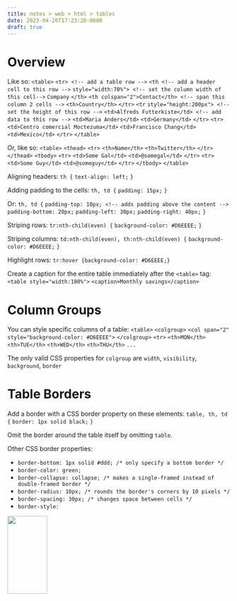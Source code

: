 ```yaml
---
title: notes > web > html > tables
date: 2023-04-26T17:23:20-0600
draft: true
---
```

# Overview
Like so:
`<table>`
`<tr> <!-- add a table row -->`
`<th <!-- add a header cell to this row -->`
`style="width:70%"> <!-- set the column width of this cell-->`
`Company`
`</th>`
`<th colspan="2">Contact</th> <!-- span this column 2 cells -->`
`<th>Country</th>`
`</tr>`
`<tr`
`style="height:200px"> <!-- set the height of this row -->`
`<td>Alfreds Futterkiste</td> <!-- add data to this row -->`
`<td>Maria Anders</td>`
`<td>Germany</td>`
`</tr>`
`<tr>`
`<td>Centro comercial Moctezuma</td>`
`<td>Francisco Chang</td>`
`<td>Mexico</td>`
`</tr>`
`</table>`

Or, like so:
`<table>`
`<thead>`
`<tr>`
`<th>Name</th>`
`<th>Twitter</th>`
`</tr>`
`</thead>`
`<tbody>`
`<tr>`
`<td>Some Gal</td>`
`<td>@somegal</td>`
`</tr>`
`<tr>`
`<td>Some Guy</td>`
`<td>@someguy</td>`
`</tr>`
`</tbody>`
`</table>`

Aligning headers:
`th {`
`text-align: left;`
`}`

Adding padding to the cells:
`th, td {`
`padding: 15px;`
`}`

Or:
`th, td {`
`padding-top: 10px; <!-- adds padding above the content -->`
`padding-bottom: 20px;`
`padding-left: 30px;`
`padding-right: 40px;`
`}`

Striping rows:
`tr:nth-child(even) {`
`background-color: #D6EEEE;`
`}`

Striping columns:
`td:nth-child(even), th:nth-child(even) {`
`background-color: #D6EEEE;`
`}`

Highlight rows:
`tr:hover {background-color: #D6EEEE;}`

Create a caption for the entire table immediately after the `<table>` tag:
`<table style="width:100%">`
`<caption>Monthly savings</caption>`

# Column Groups
You can style specific columns of a table:
`<table>`
`<colgroup>`
`<col span="2" style="background-color: #D6EEEE">`
`</colgroup>`
`<tr>`
`<th>MON</th>`
`<th>TUE</th>`
`<th>WED</th>`
`<th>THU</th>`
`...`

The only valid CSS properties for `colgroup` are `width`, `visibility`, `background`, `border`

# Table Borders
Add a border with a CSS border property on these elements:
`table, th, td {`
`border: 1px solid black;`
`}`

Omit the border around the table itself by omitting `table`.

Other CSS border properties:
- `border-bottom: 1px solid #ddd; /* only specify a bottom border */`
- `border-color: green;`
- `border-collapse: collapse; /* makes a single-framed instead of double-framed border */`
- `border-radius: 10px; /* rounds the border's corners by 10 pixels */`
- `border-spacing: 30px; /* changes space between cells */`
- `border-style:`
<img src="media/xHTML_Tables-image1.png" style="width:0.94167in;height:1.83333in" />

